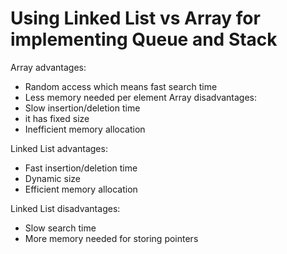 # Using Linked List vs Array for implementing Queue and Stack

Array advantages:
- Random access which means fast search time
- Less memory needed per element
Array disadvantages: 
- Slow insertion/deletion time
- it has fixed size
- Inefficient memory allocation

Linked List advantages: 
- Fast insertion/deletion time
- Dynamic size
- Efficient memory allocation

Linked List disadvantages:
- Slow search time
- More memory needed for storing pointers
